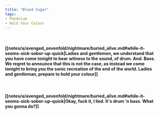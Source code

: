 ```yaml
---
title: "Blood Sugar"
tags:
- Pendulum
- Hold Your Colour
---
```

&nbsp;
#### [[notes/a/avenged_sevenfold/nightmare/buried_alive.md#while-it-seems-sick-sober-up-quick|Ladies and gentlemen, we understand that you have come tonight to bear witness to the sound, of drum. And. Bass. We regret to announce that this is not the case, as instead we come tonight to bring you the sonic recreation of the end of the world. Ladies and gentleman, prepare to hold your colour]]
&nbsp;
#### [[notes/a/avenged_sevenfold/nightmare/buried_alive.md#while-it-seems-sick-sober-up-quick|Okay, fuck it, I lied. It's drum 'n bass. What you gonna do?]]
